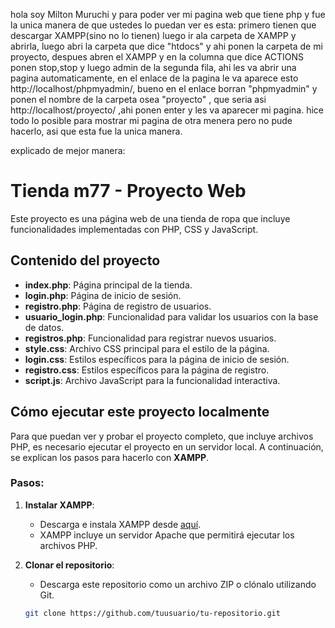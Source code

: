 hola soy Milton Muruchi y para poder ver mi pagina web que tiene php y fue la unica manera de que ustedes lo puedan ver es esta: primero tienen
que descargar XAMPP(sino no lo tienen) luego ir ala carpeta de XAMPP y abrirla, luego abri la carpeta que dice "htdocs" y ahi ponen la carpeta de mi proyecto, 
despues abren el XAMPP y en la columna que dice ACTIONS ponen stop,stop y luego admin de la segunda fila, ahi les va abrir una pagina automaticamente, en el enlace
de la pagina le va aparece esto http://localhost/phpmyadmin/, bueno en el enlace borran "phpmyadmin" y ponen el nombre de la carpeta osea "proyecto" , que seria asi
http://localhost/proyecto/    ,ahi ponen enter y les va aparecer mi pagina. hice todo lo posible para mostrar mi pagina de otra menera pero no pude hacerlo, asi que esta fue la unica manera.


explicado de mejor manera: 

# Tienda m77 - Proyecto Web

Este proyecto es una página web de una tienda de ropa que incluye funcionalidades implementadas con PHP, CSS y JavaScript.

## Contenido del proyecto
- **index.php**: Página principal de la tienda.
- **login.php**: Página de inicio de sesión.
- **registro.php**: Página de registro de usuarios.
- **usuario_login.php**: Funcionalidad para validar los usuarios con la base de datos.
- **registros.php**: Funcionalidad para registrar nuevos usuarios.
- **style.css**: Archivo CSS principal para el estilo de la página.
- **login.css**: Estilos específicos para la página de inicio de sesión.
- **registro.css**: Estilos específicos para la página de registro.
- **script.js**: Archivo JavaScript para la funcionalidad interactiva.

## Cómo ejecutar este proyecto localmente

Para que puedan ver y probar el proyecto completo, que incluye archivos PHP, es necesario ejecutar el proyecto en un servidor local. A continuación, se explican los pasos para hacerlo con **XAMPP**.

### Pasos:

1. **Instalar XAMPP**:
   - Descarga e instala XAMPP desde [aquí](https://www.apachefriends.org/es/index.html).
   - XAMPP incluye un servidor Apache que permitirá ejecutar los archivos PHP.

2. **Clonar el repositorio**:
   - Descarga este repositorio como un archivo ZIP o clónalo utilizando Git.
   ```bash
   git clone https://github.com/tuusuario/tu-repositorio.git
